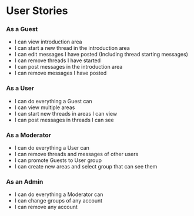 # User Stories

### As a Guest

- I can view introduction area
- I can start a new thread in the introduction area
- I can edit messages I have posted (Including thread starting messages)
- I can remove threads I have started
- I can post messages in the introduction area
- I can remove messages I have posted

### As a User

- I can do everything a Guest can
- I can view multiple areas
- I can start new threads in areas I can view
- I can post messages in threads I can see

### As a Moderator

- I can do everything a User can
- I can remove threads and messages of other users
- I can promote Guests to User group
- I can create new areas and select group that can see them

### As an Admin

- I can do everything a Moderator can
- I can change groups of any account
- I can remove any account